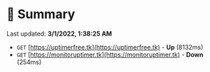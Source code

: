 # 📖 Summary
Last updated: **3/1/2022, 1:38:25 AM**

- `GET` [https://uptimerfree.tk](https://uptimerfree.tk) - **Up** (8132ms)
- `GET` [https://monitoruptimer.tk](https://monitoruptimer.tk) - **Down** (254ms)
